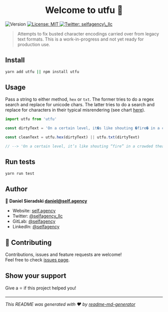 <h1 align="center">Welcome to utfu 👋</h1>
<p>
  <img alt="Version" src="https://img.shields.io/badge/version-0.1.8-blue.svg?cacheSeconds=2592000" />
  <a href="#" target="_blank">
    <img alt="License: MIT" src="https://img.shields.io/badge/License-MIT-yellow.svg" />
  </a>
  <a href="https://twitter.com/selfagency_llc" target="_blank">
    <img alt="Twitter: selfagency\_llc" src="https://img.shields.io/twitter/follow/selfagency_llc.svg?style=social" />
  </a>
</p>

> Attempts to fix busted character encodings carried over from legacy text formats. This is a work-in-progress and not yet ready for production use.

## Install

```sh
yarn add utfu || npm install utfu
```

## Usage

Pass a string to either method, `hex` or `txt`. The former tries to do a regex search and replace for unicode chars. The latter tries to do a search and replace for characters in their typical misrendering (see chart [here](https://www.i18nqa.com/debug/utf8-debug.html)).

```javascript
import utfu from 'utfu'

const dirtyText = 'On a certain level, it�s like shouting �fire� in a crowded theater.'

const cleanText = utfu.hex(dirtyText) || utfu.txt(dirtyText)

// --> 'On a certain level, it’s like shouting “fire” in a crowded theater.'
```

## Run tests

```sh
yarn run test
```

## Author

👤 **Daniel Sieradski <daniel@self.agency>**

- Website: [self.agency](https://self.agency)
- Twitter: [@selfagency_llc](https://twitter.com/selfagency_llc)
- GitLab: [@selfagency](https://gitlab.com/selfagency)
- LinkedIn: [@selfagency](https://linkedin.com/in/selfagency)

## 🤝 Contributing

Contributions, issues and feature requests are welcome!<br />Feel free to check [issues page](https://gitlab.com/selfagency/utfu/issues).

## Show your support

Give a ⭐️ if this project helped you!

---

_This README was generated with ❤️ by [readme-md-generator](https://github.com/kefranabg/readme-md-generator)_

